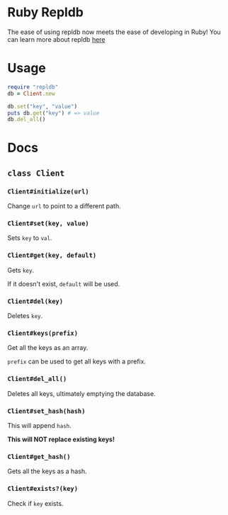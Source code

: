 # Ruby Repldb
The ease of using repldb now meets the ease of developing in Ruby!
You can learn more about repldb [here](https://docs.replit.com/misc/database)

# Usage
```rb
require "repldb"
db = Client.new

db.set("key", "value")
puts db.get("key") # => value
db.del_all()
```

# Docs
## `class Client`
### `Client#initialize(url)`
Change `url` to point to a different path.

### `Client#set(key, value)`
Sets `key` to `val`.

### `Client#get(key, default)`
Gets `key`.

If it doesn't exist, `default` will be used.

### `Client#del(key)`
Deletes `key`.

### `Client#keys(prefix)`
Get all the keys as an array.

`prefix` can be used to get all keys with a prefix.

### `Client#del_all()`
Deletes all keys, ultimately emptying the database.

### `Client#set_hash(hash)`
This will append `hash`.

**This will NOT replace existing keys!**

### `Client#get_hash()`
Gets all the keys as a hash.

### `Client#exists?(key)`
Check if `key` exists.